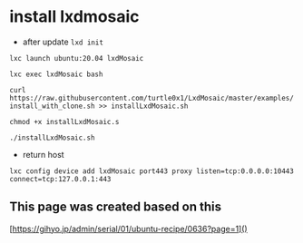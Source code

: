 # install lxdmosaic
- after update
```lxd init```

```lxc launch ubuntu:20.04 lxdMosaic```

```lxc exec lxdMosaic bash```

```curl https://raw.githubusercontent.com/turtle0x1/LxdMosaic/master/examples/install_with_clone.sh >> installLxdMosaic.sh```

```chmod +x installLxdMosaic.s```

```./installLxdMosaic.sh```

- return host

```lxc config device add lxdMosaic port443 proxy listen=tcp:0.0.0.0:10443 connect=tcp:127.0.0.1:443```

## This page was created based on this
[https://gihyo.jp/admin/serial/01/ubuntu-recipe/0636?page=1]()
